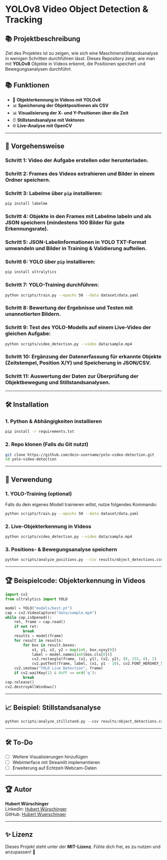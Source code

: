 # YOLOv8 Video Object Detection & Tracking

## 📚 Projektbeschreibung
Ziel des Projektes ist zu zeigen, wie sich eine Maschinenstillstandsanalyse in wenigen Schritten durchführen lässt.
Dieses Repository zeigt, wie man mit **YOLOv8** Objekte in Videos erkennt, die Positionen speichert und Bewegungsanalysen durchführt. 

## 📚 Funktionen
- 🎥 **Objekterkennung in Videos mit YOLOv8**
- 📊 **Speicherung der Objektpositionen als CSV**
- 📊 **Visualisierung der X- und Y-Positionen über die Zeit**
- ⏰ **Stillstandsanalyse mit Vektoren**
- 🌐 **Live-Analyse mit OpenCV**

---

## 🔧 Vorgehensweise

### **Schritt 1:** Video der Aufgabe erstellen oder herunterladen.
### **Schritt 2:** Frames des Videos extrahieren und Bilder in einem Ordner speichern.
### **Schritt 3:** Labelme über `pip` installieren:
```bash
pip install labelme
```

### **Schritt 4:** Objekte in den Frames mit Labelme labeln und als JSON speichern (mindestens 100 Bilder für gute Erkennungsrate).

### **Schritt 5:** JSON-Labelinformationen in YOLO TXT-Format umwandeln und Bilder in Training & Validierung aufteilen.

### **Schritt 6:** YOLO über `pip` installieren:
```bash
pip install ultralytics
```

### **Schritt 7:** YOLO-Training durchführen:
```bash
python scripts/train.py --epochs 50 --data dataset/data.yaml
```

### **Schritt 8:** Bewertung der Ergebnisse und Testen mit unannotierten Bildern.

### **Schritt 9:** Test des YOLO-Modells auf einem Live-Video der gleichen Aufgabe:
```bash
python scripts/video_detection.py --video data/sample.mp4
```

### **Schritt 10:** Ergänzung der Datenerfassung für erkannte Objekte (Zeitstempel, Position X/Y) und Speicherung in JSON/CSV.

### **Schritt 11:** Auswertung der Daten zur Überprüfung der Objektbewegung und Stillstandsanalysen.

---

## 🛠️ Installation
### 1. **Python & Abhängigkeiten installieren**
```bash
pip install -r requirements.txt
```

### 2. **Repo klonen** (Falls du Git nutzt)
```bash
git clone https://github.com/dein-username/yolo-video-detection.git
cd yolo-video-detection
```

---

## 🎥 Verwendung
### **1. YOLO-Training (optional)**
Falls du dein eigenes Modell trainieren willst, nutze folgendes Kommando:
```bash
python scripts/train.py --epochs 50 --data dataset/data.yaml
```

### **2. Live-Objekterkennung in Videos**
```bash
python scripts/video_detection.py --video data/sample.mp4
```

### **3. Positions- & Bewegungsanalyse speichern**
```bash
python scripts/analyze_positions.py --csv results/object_detections.csv
```

---

## 🏆 Beispielcode: Objekterkennung in Videos
```python
import cv2
from ultralytics import YOLO

model = YOLO("models/best.pt")
cap = cv2.VideoCapture("data/sample.mp4")
while cap.isOpened():
    ret, frame = cap.read()
    if not ret:
        break
    results = model(frame)
    for result in results:
        for box in result.boxes:
            x1, y1, x2, y2 = map(int, box.xyxy[0])
            label = model.names[int(box.cls[0])]
            cv2.rectangle(frame, (x1, y1), (x2, y2), (0, 255, 0), 2)
            cv2.putText(frame, label, (x1, y1 - 10), cv2.FONT_HERSHEY_SIMPLEX, 0.6, (0, 255, 0), 2)
    cv2.imshow("YOLO Live Detection", frame)
    if cv2.waitKey(1) & 0xFF == ord('q'):
        break
cap.release()
cv2.destroyAllWindows()
```

---

## 📈 Beispiel: Stillstandsanalyse
```python
python scripts/analyze_stillstand.py --csv results/object_detections.csv --threshold 10 --frame-step 5
```

---

## 🛠️ To-Do
- [ ] Weitere Visualisierungen hinzufügen
- [ ] Webinterface mit Streamlit implementieren
- [ ] Erweiterung auf Echtzeit-Webcam-Daten

---

## 🏆 Autor
**Hubert Würschinger**  
LinkedIn: [Hubert Würschinger](https://www.linkedin.com/in/hubert-w%C3%BCrschinger-82031813b/)  
GitHub: [Hubert Wuerschinger](https://github.com/HubertWuerschinger)

---

## ✨ Lizenz
Dieses Projekt steht unter der **MIT-Lizenz**. Fühle dich frei, es zu nutzen und anzupassen! 🚀

